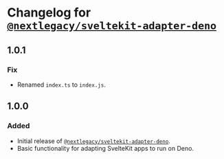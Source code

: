 # Changelog for [`@nextlegacy/sveltekit-adapter-deno`](https://github.com/nextlegacy/sveltekit-adapter-deno)

## 1.0.1

### Fix

- Renamed `index.ts` to `index.js`.

## 1.0.0

### Added

- Initial release of [`@nextlegacy/sveltekit-adapter-deno`](https://github.com/nextlegacy/sveltekit-adapter-deno).
- Basic functionality for adapting SvelteKit apps to run on Deno.
